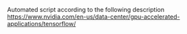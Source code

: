Automated script according to the following description
https://www.nvidia.com/en-us/data-center/gpu-accelerated-applications/tensorflow/
